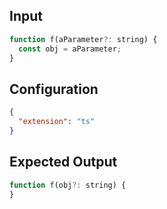 
## Input
```javascript input
function f(aParameter?: string) {
  const obj = aParameter;
}
```

## Configuration
```json configuration
{
  "extension": "ts"
}
```

## Expected Output
```javascript expected output
function f(obj?: string) {
}
```
